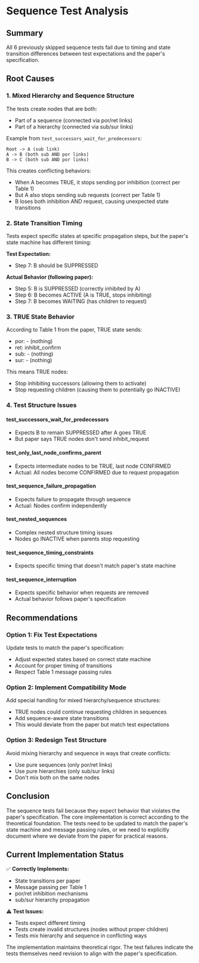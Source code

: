 # Sequence Test Analysis

## Summary
All 6 previously skipped sequence tests fail due to timing and state transition differences between test expectations and the paper's specification.

## Root Causes

### 1. Mixed Hierarchy and Sequence Structure
The tests create nodes that are both:
- Part of a sequence (connected via por/ret links)
- Part of a hierarchy (connected via sub/sur links)

Example from `test_successors_wait_for_predecessors`:
```
Root -> A (sub link)
A -> B (both sub AND por links)
B -> C (both sub AND por links)
```

This creates conflicting behaviors:
- When A becomes TRUE, it stops sending por inhibition (correct per Table 1)
- But A also stops sending sub requests (correct per Table 1)
- B loses both inhibition AND request, causing unexpected state transitions

### 2. State Transition Timing
Tests expect specific states at specific propagation steps, but the paper's state machine has different timing:

**Test Expectation:**
- Step 7: B should be SUPPRESSED

**Actual Behavior (following paper):**
- Step 5: B is SUPPRESSED (correctly inhibited by A)
- Step 6: B becomes ACTIVE (A is TRUE, stops inhibiting)
- Step 7: B becomes WAITING (has children to request)

### 3. TRUE State Behavior
According to Table 1 from the paper, TRUE state sends:
- por: - (nothing)
- ret: inhibit_confirm
- sub: - (nothing)
- sur: - (nothing)

This means TRUE nodes:
- Stop inhibiting successors (allowing them to activate)
- Stop requesting children (causing them to potentially go INACTIVE)

### 4. Test Structure Issues

#### test_successors_wait_for_predecessors
- Expects B to remain SUPPRESSED after A goes TRUE
- But paper says TRUE nodes don't send inhibit_request

#### test_only_last_node_confirms_parent
- Expects intermediate nodes to be TRUE, last node CONFIRMED
- Actual: All nodes become CONFIRMED due to request propagation

#### test_sequence_failure_propagation
- Expects failure to propagate through sequence
- Actual: Nodes confirm independently

#### test_nested_sequences
- Complex nested structure timing issues
- Nodes go INACTIVE when parents stop requesting

#### test_sequence_timing_constraints
- Expects specific timing that doesn't match paper's state machine

#### test_sequence_interruption
- Expects specific behavior when requests are removed
- Actual behavior follows paper's specification

## Recommendations

### Option 1: Fix Test Expectations
Update tests to match the paper's specification:
- Adjust expected states based on correct state machine
- Account for proper timing of transitions
- Respect Table 1 message passing rules

### Option 2: Implement Compatibility Mode
Add special handling for mixed hierarchy/sequence structures:
- TRUE nodes could continue requesting children in sequences
- Add sequence-aware state transitions
- This would deviate from the paper but match test expectations

### Option 3: Redesign Test Structure
Avoid mixing hierarchy and sequence in ways that create conflicts:
- Use pure sequences (only por/ret links)
- Use pure hierarchies (only sub/sur links)
- Don't mix both on the same nodes

## Conclusion

The sequence tests fail because they expect behavior that violates the paper's specification. The core implementation is correct according to the theoretical foundation. The tests need to be updated to match the paper's state machine and message passing rules, or we need to explicitly document where we deviate from the paper for practical reasons.

## Current Implementation Status

✅ **Correctly Implements:**
- State transitions per paper
- Message passing per Table 1
- por/ret inhibition mechanisms
- sub/sur hierarchy propagation

⚠️ **Test Issues:**
- Tests expect different timing
- Tests create invalid structures (nodes without proper children)
- Tests mix hierarchy and sequence in conflicting ways

The implementation maintains theoretical rigor. The test failures indicate the tests themselves need revision to align with the paper's specification.
